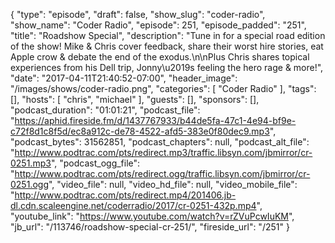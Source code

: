 {
  "type": "episode",
  "draft": false,
  "show_slug": "coder-radio",
  "show_name": "Coder Radio",
  "episode": 251,
  "episode_padded": "251",
  "title": "Roadshow Special",
  "description": "Tune in for a special road edition of the show! Mike & Chris cover feedback, share their worst hire stories, eat Apple crow & debate the end of the exodus.\n\nPlus Chris shares topical experiences from his Dell trip, Jonny\u2019s feeling the hero rage & more!",
  "date": "2017-04-11T21:40:52-07:00",
  "header_image": "/images/shows/coder-radio.png",
  "categories": [
    "Coder Radio"
  ],
  "tags": [],
  "hosts": [
    "chris",
    "michael"
  ],
  "guests": [],
  "sponsors": [],
  "podcast_duration": "01:01:21",
  "podcast_file": "https://aphid.fireside.fm/d/1437767933/b44de5fa-47c1-4e94-bf9e-c72f8d1c8f5d/ec8a912c-de78-4522-afd5-383e0f80dec9.mp3",
  "podcast_bytes": 31562851,
  "podcast_chapters": null,
  "podcast_alt_file": "http://www.podtrac.com/pts/redirect.mp3/traffic.libsyn.com/jbmirror/cr-0251.mp3",
  "podcast_ogg_file": "http://www.podtrac.com/pts/redirect.ogg/traffic.libsyn.com/jbmirror/cr-0251.ogg",
  "video_file": null,
  "video_hd_file": null,
  "video_mobile_file": "http://www.podtrac.com/pts/redirect.mp4/201406.jb-dl.cdn.scaleengine.net/coderradio/2017/cr-0251-432p.mp4",
  "youtube_link": "https://www.youtube.com/watch?v=rZVuPcwIuKM",
  "jb_url": "/113746/roadshow-special-cr-251/",
  "fireside_url": "/251"
}

